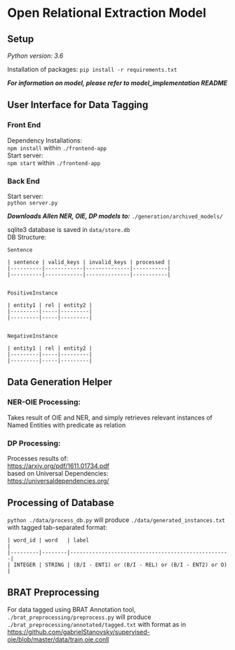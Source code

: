 # Open Relational Extraction Model

## Setup

_Python version: 3.6_

Installation of packages:
`pip install -r requirements.txt`

***For information on model, please refer to model_implementation README***

## User Interface for Data Tagging

### Front End
Dependency Installations:\
`npm install` within `./frontend-app`\
Start server:\
`npm start` within `./frontend-app`

### Back End
Start server:\
`python server.py`

***Downloads Allen NER, OIE, DP models to:*** `./generation/archived_models/`

sqlite3 database is saved in `data/store.db`\
DB Structure:
```
Sentence

| sentence | valid_keys | invalid_keys | processed |
|----------|------------|--------------|-----------|
|----------|------------|--------------|-----------|


PositiveInstance

| entity1 | rel | entity2 |
|---------|-----|---------|
|---------|-----|---------|


NegativeInstance

| entity1 | rel | entity2 |
|---------|-----|---------|
|---------|-----|---------|
```


## Data Generation Helper

### NER-OIE Processing:
Takes result of OIE and NER, and simply retrieves relevant instances of Named Entities with predicate as relation

### DP Processing:
Processes results of:\
https://arxiv.org/pdf/1611.01734.pdf \
based on Universal Dependencies:\
https://universaldependencies.org/


## Processing of Database
`python ./data/process_db.py` will produce `./data/generated_instances.txt` with tagged tab-separated format:

```
| word_id | word   | label                                             |
|---------|--------|---------------------------------------------------|
| INTEGER | STRING | (B/I - ENT1) or (B/I - REL) or (B/I - ENT2) or O) |
```

## BRAT Preprocessing
For data tagged using BRAT Annotation tool, `./brat_preprocessing/preprocess.py` will produce `./brat_preprocessing/annotated/tagged.txt` with format as in https://github.com/gabrielStanovsky/supervised-oie/blob/master/data/train.oie.conll


